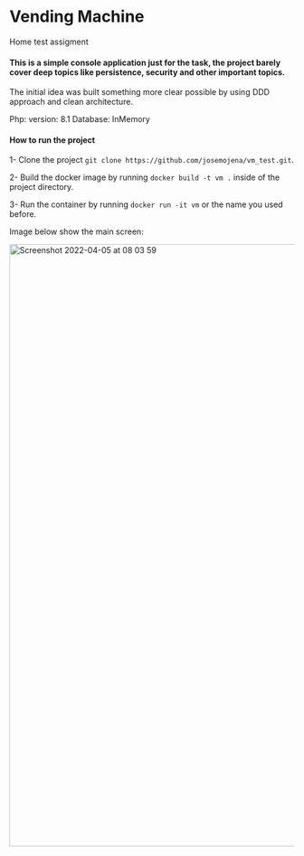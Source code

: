 # Vending Machine
Home test assigment

#### This is a simple console application just for the task, the project barely cover deep topics like persistence, security and other important topics.

The initial idea was built something more clear possible by using DDD approach and clean architecture.

Php: version: 8.1
Database: InMemory


#### How to run the project

1- Clone the project `git clone https://github.com/josemojena/vm_test.git`.

2- Build the docker image by running `docker build -t vm .` inside of the project directory.

3- Run the container by running `docker run -it vm` or the name you used before.

Image below show the main screen:

<img width="1066" alt="Screenshot 2022-04-05 at 08 03 59" src="https://user-images.githubusercontent.com/37043941/161689147-1597d424-78e2-4f2f-af9a-a9b6aa1fffe7.png">
